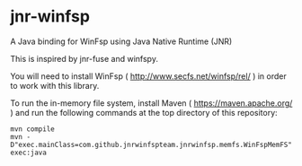 # jnr-winfsp

A Java binding for WinFsp using Java Native Runtime (JNR)

This is inspired by jnr-fuse and winfspy.

You will need to install WinFsp ( http://www.secfs.net/winfsp/rel/ ) in order to work with this library.

To run the in-memory file system, install Maven ( https://maven.apache.org/ ) and run the following commands at the top directory
of this repository:
```
mvn compile
mvn -D"exec.mainClass=com.github.jnrwinfspteam.jnrwinfsp.memfs.WinFspMemFS" exec:java
```